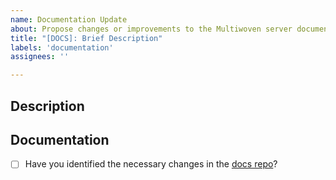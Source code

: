 ```yaml
---
name: Documentation Update
about: Propose changes or improvements to the Multiwoven server documentation
title: "[DOCS]: Brief Description" 
labels: 'documentation'
assignees: ''

---
```


## Description
<!-- A clear and concise description of what changes or improvements are needed in the documentation e.g. Add API reference doc for new endpoint, update parameter description, etc. -->

## Documentation
<!-- Confirm any updates needed in the external documentation repository -->
- [ ] Have you identified the necessary changes in the [docs repo](https://github.com/Multiwoven/docs)?
